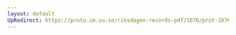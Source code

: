 ```yaml
---
layout: default
UpRedirect: https://pruto.im.uu.se/riksdagen-records-pdf/1876/prot-1876--fk--015/prot-1876--fk--015_001.pdf
---
```


